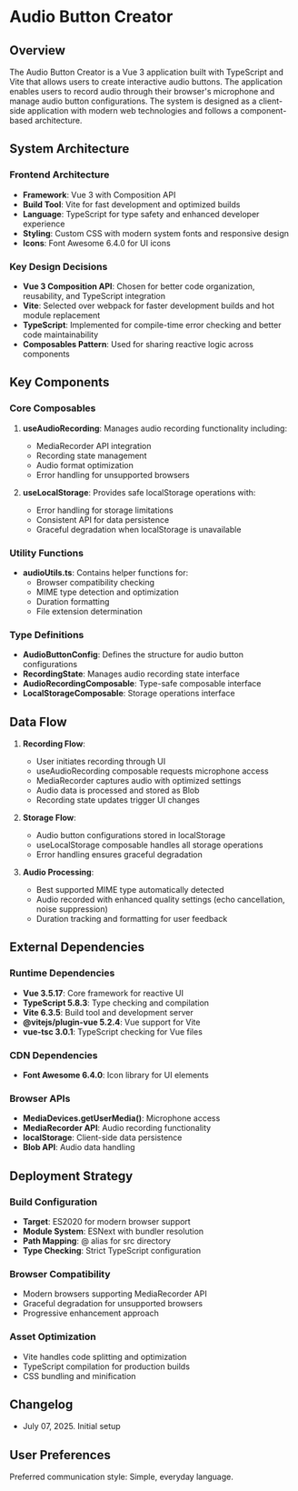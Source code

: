 # Audio Button Creator

## Overview

The Audio Button Creator is a Vue 3 application built with TypeScript and Vite that allows users to create interactive audio buttons. The application enables users to record audio through their browser's microphone and manage audio button configurations. The system is designed as a client-side application with modern web technologies and follows a component-based architecture.

## System Architecture

### Frontend Architecture
- **Framework**: Vue 3 with Composition API
- **Build Tool**: Vite for fast development and optimized builds
- **Language**: TypeScript for type safety and enhanced developer experience
- **Styling**: Custom CSS with modern system fonts and responsive design
- **Icons**: Font Awesome 6.4.0 for UI icons

### Key Design Decisions
- **Vue 3 Composition API**: Chosen for better code organization, reusability, and TypeScript integration
- **Vite**: Selected over webpack for faster development builds and hot module replacement
- **TypeScript**: Implemented for compile-time error checking and better code maintainability
- **Composables Pattern**: Used for sharing reactive logic across components

## Key Components

### Core Composables
1. **useAudioRecording**: Manages audio recording functionality including:
   - MediaRecorder API integration
   - Recording state management
   - Audio format optimization
   - Error handling for unsupported browsers

2. **useLocalStorage**: Provides safe localStorage operations with:
   - Error handling for storage limitations
   - Consistent API for data persistence
   - Graceful degradation when localStorage is unavailable

### Utility Functions
- **audioUtils.ts**: Contains helper functions for:
  - Browser compatibility checking
  - MIME type detection and optimization
  - Duration formatting
  - File extension determination

### Type Definitions
- **AudioButtonConfig**: Defines the structure for audio button configurations
- **RecordingState**: Manages audio recording state interface
- **AudioRecordingComposable**: Type-safe composable interface
- **LocalStorageComposable**: Storage operations interface

## Data Flow

1. **Recording Flow**:
   - User initiates recording through UI
   - useAudioRecording composable requests microphone access
   - MediaRecorder captures audio with optimized settings
   - Audio data is processed and stored as Blob
   - Recording state updates trigger UI changes

2. **Storage Flow**:
   - Audio button configurations stored in localStorage
   - useLocalStorage composable handles all storage operations
   - Error handling ensures graceful degradation

3. **Audio Processing**:
   - Best supported MIME type automatically detected
   - Audio recorded with enhanced quality settings (echo cancellation, noise suppression)
   - Duration tracking and formatting for user feedback

## External Dependencies

### Runtime Dependencies
- **Vue 3.5.17**: Core framework for reactive UI
- **TypeScript 5.8.3**: Type checking and compilation
- **Vite 6.3.5**: Build tool and development server
- **@vitejs/plugin-vue 5.2.4**: Vue support for Vite
- **vue-tsc 3.0.1**: TypeScript checking for Vue files

### CDN Dependencies
- **Font Awesome 6.4.0**: Icon library for UI elements

### Browser APIs
- **MediaDevices.getUserMedia()**: Microphone access
- **MediaRecorder API**: Audio recording functionality
- **localStorage**: Client-side data persistence
- **Blob API**: Audio data handling

## Deployment Strategy

### Build Configuration
- **Target**: ES2020 for modern browser support
- **Module System**: ESNext with bundler resolution
- **Path Mapping**: @ alias for src directory
- **Type Checking**: Strict TypeScript configuration

### Browser Compatibility
- Modern browsers supporting MediaRecorder API
- Graceful degradation for unsupported browsers
- Progressive enhancement approach

### Asset Optimization
- Vite handles code splitting and optimization
- TypeScript compilation for production builds
- CSS bundling and minification

## Changelog
- July 07, 2025. Initial setup

## User Preferences

Preferred communication style: Simple, everyday language.